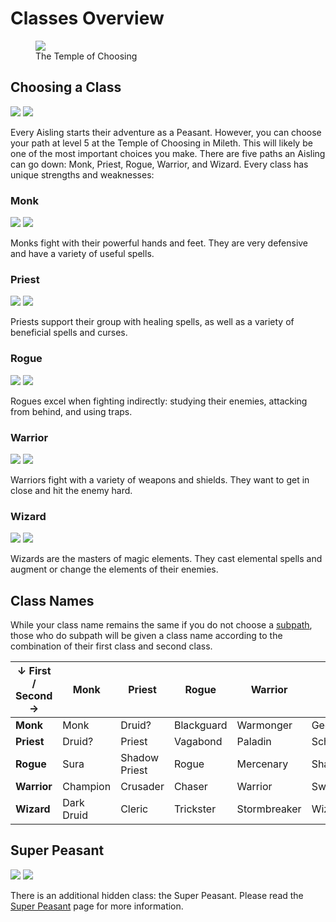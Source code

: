# Classes Overview

<figure>
  <img src="../../images/toc.jpg"/>
  <figcaption>The Temple of Choosing</figcaption>
</figure>

## Choosing a Class

<img src="../../images/sprites/male_peasant.png"/> <img src="../../images/sprites/female_peasant.png"/>

Every Aisling starts their adventure as a Peasant. However, you can choose your path at level 5 at the Temple of Choosing in Mileth. This will likely be one of the most important choices you make. There are five paths an Aisling can go down: Monk, Priest, Rogue, Warrior, and Wizard. Every class has unique strengths and weaknesses:

### Monk

<img src="../../images/sprites/male_monk.png"/> <img src="../../images/sprites/female_monk.png"/>

Monks fight with their powerful hands and feet. They are very defensive and have a variety of useful spells.

### Priest

<img src="../../images/sprites/male_priest.png"/> <img src="../../images/sprites/female_priest.png"/>

Priests support their group with healing spells, as well as a variety of beneficial spells and curses.

### Rogue

<img src="../../images/sprites/male_rogue.png"/> <img src="../../images/sprites/female_rogue.png"/>

Rogues excel when fighting indirectly: studying their enemies, attacking from behind, and using traps.

### Warrior

<img src="../../images/sprites/male_warrior.png"/> <img src="../../images/sprites/female_warrior.png"/>

Warriors fight with a variety of weapons and shields. They want to get in close and hit the enemy hard.

### Wizard

<img src="../../images/sprites/male_wizard.png"/> <img src="../../images/sprites/female_wizard.png"/>

Wizards are the masters of magic elements. They cast elemental spells and augment or change the elements of their enemies.

## Class Names

While your class name remains the same if you do not choose a [subpath](../subbing), those who do subpath will be given a class name according to the combination of their first class and second class.

| ↓ First / Second → | **Monk** | **Priest** | **Rogue** | **Warrior** | **Wizard** |
| - | - | - | - | - | - |
| **Monk** | Monk | Druid? | Blackguard | Warmonger | Geomancer |
| **Priest** | Druid? | Priest | Vagabond | Paladin | Scholar |
| **Rogue** | Sura | Shadow Priest | Rogue | Mercenary | Shadowmage |
| **Warrior** | Champion | Crusader | Chaser | Warrior | Swordmage |
| **Wizard** | Dark Druid | Cleric | Trickster | Stormbreaker | Wizard |

## Super Peasant

<img src="../../images/sprites/male_peasant.png"/> <img src="../../images/sprites/female_peasant.png"/>

There is an additional hidden class: the Super Peasant. Please read the [Super Peasant](../super_peasant) page for more information.

